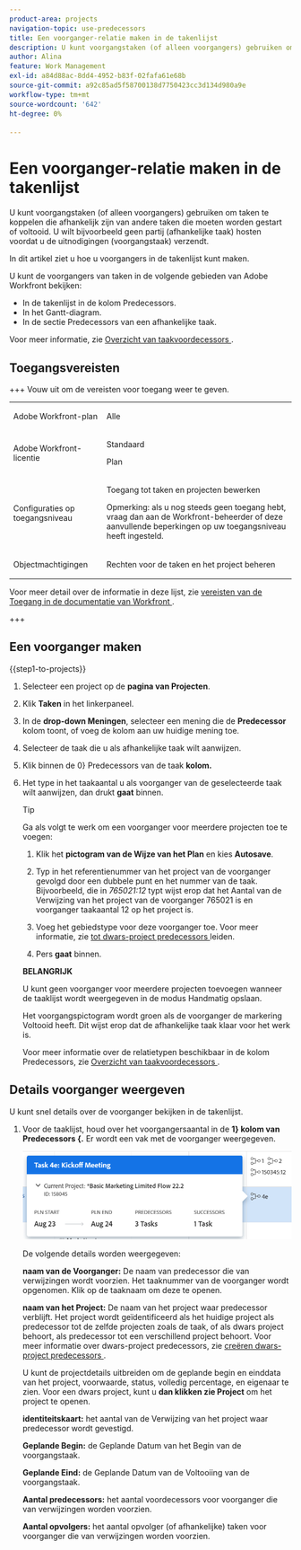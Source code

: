 ```yaml
---
product-area: projects
navigation-topic: use-predecessors
title: Een voorganger-relatie maken in de takenlijst
description: U kunt voorgangstaken (of alleen voorgangers) gebruiken om taken te koppelen die afhankelijk zijn van andere taken die moeten worden gestart of voltooid. U wilt bijvoorbeeld geen partij (afhankelijke taak) hosten voordat u de uitnodigingen (voorgangstaak) verzendt.
author: Alina
feature: Work Management
exl-id: a84d88ac-8dd4-4952-b83f-02fafa61e68b
source-git-commit: a92c85ad5f58700138d7750423cc3d134d980a9e
workflow-type: tm+mt
source-wordcount: '642'
ht-degree: 0%

---
```


# Een voorganger-relatie maken in de takenlijst

<!-- Audited: 5/2025 -->

U kunt voorgangstaken (of alleen voorgangers) gebruiken om taken te koppelen die afhankelijk zijn van andere taken die moeten worden gestart of voltooid. U wilt bijvoorbeeld geen partij (afhankelijke taak) hosten voordat u de uitnodigingen (voorgangstaak) verzendt.

In dit artikel ziet u hoe u voorgangers in de takenlijst kunt maken.

U kunt de voorgangers van taken in de volgende gebieden van Adobe Workfront bekijken:

* In de takenlijst in de kolom Predecessors.
* In het Gantt-diagram.
* In de sectie Predecessors van een afhankelijke taak.

Voor meer informatie, zie [ Overzicht van taakvoordecessors ](../../../manage-work/tasks/use-prdcssrs/predecessors-overview.md).

## Toegangsvereisten

+++ Vouw uit om de vereisten voor toegang weer te geven.

<table style="table-layout:auto"> 
 <col> 
 <col> 
 <tbody> 
  <tr> 
   <td role="rowheader">Adobe Workfront-plan</td> 
   <td> <p>Alle</p> </td> 
  </tr> 
  <tr> 
   <td role="rowheader">Adobe Workfront-licentie</td> 
   <td> <p>Standaard </p><p>Plan </p> </td> 
  </tr> 
  <tr> 
   <td role="rowheader">Configuraties op toegangsniveau</td> 
   <td> <p>Toegang tot taken en projecten bewerken</p> <p>Opmerking: als u nog steeds geen toegang hebt, vraag dan aan de Workfront-beheerder of deze aanvullende beperkingen op uw toegangsniveau heeft ingesteld. </p> </td> 
  </tr> 
  <tr> 
   <td role="rowheader">Objectmachtigingen</td> 
   <td> <p>Rechten voor de taken en het project beheren</p> </td> 
  </tr> 
 </tbody> 
</table>

Voor meer detail over de informatie in deze lijst, zie [ vereisten van de Toegang in de documentatie van Workfront ](/help/quicksilver/administration-and-setup/add-users/access-levels-and-object-permissions/access-level-requirements-in-documentation.md).

+++

## Een voorganger maken

{{step1-to-projects}}

1. Selecteer een project op de **pagina van Projecten**.
1. Klik **Taken** in het linkerpaneel.
1. In de **drop-down Meningen**, selecteer een mening die de **Predecessor** kolom toont, of voeg de kolom aan uw huidige mening toe.

1. Selecteer de taak die u als afhankelijke taak wilt aanwijzen.
1. Klik binnen de 0&rbrace; Predecessors van de taak **kolom.**
1. Het type in het taakaantal u als voorganger van de geselecteerde taak wilt aanwijzen, dan drukt **gaat** binnen.

   >[!TIP]
   >
   >Ga als volgt te werk om een voorganger voor meerdere projecten toe te voegen:
   >
   >1. Klik het **pictogram van de Wijze van het Plan** en kies **Autosave**.
   >
   >1. Typ in het referentienummer van het project van de voorganger gevolgd door een dubbele punt en het nummer van de taak. Bijvoorbeeld, die in *765021:12* typt wijst erop dat het Aantal van de Verwijzing van het project van de voorganger 765021 is en voorganger taakaantal 12 op het project is.
   >
   >1. Voeg het gebiedstype voor deze voorganger toe. Voor meer informatie, zie [ tot dwars-project predecessors ](/help/quicksilver/manage-work/tasks/use-prdcssrs/cross-project-predecessors.md) leiden.
   >
   >1. Pers **gaat** binnen.
   >
   >**BELANGRIJK**
   >
   >U kunt geen voorganger voor meerdere projecten toevoegen wanneer de taaklijst wordt weergegeven in de modus Handmatig opslaan.

   Het voorgangspictogram wordt groen als de voorganger de markering Voltooid heeft. Dit wijst erop dat de afhankelijke taak klaar voor het werk is.

   Voor meer informatie over de relatietypen beschikbaar in de kolom Predecessors, zie [ Overzicht van taakvoordecessors ](../../../manage-work/tasks/use-prdcssrs/predecessors-overview.md).

## Details voorganger weergeven

U kunt snel details over de voorganger bekijken in de takenlijst.

1. Voor de taaklijst, houd over het voorgangersaantal in de **1&rbrace; kolom van Predecessors &lbrace;.** Er wordt een vak met de voorganger weergegeven.

   ![ Details van de Predecessor ](assets/predecessor-details-in-task-list.png)

   De volgende details worden weergegeven:

   **naam van de Voorganger:** De naam van predecessor die van verwijzingen wordt voorzien. Het taaknummer van de voorganger wordt opgenomen. Klik op de taaknaam om deze te openen.

   **naam van het Project:** De naam van het project waar predecessor verblijft. Het project wordt geïdentificeerd als het huidige project als predecessor tot de zelfde projecten zoals de taak, of als dwars project behoort, als predecessor tot een verschillend project behoort. Voor meer informatie over dwars-project predecessors, zie [ creëren dwars-project predecessors ](../../tasks/use-prdcssrs/cross-project-predecessors.md).

   U kunt de projectdetails uitbreiden om de geplande begin en einddata van het project, voorwaarde, status, volledig percentage, en eigenaar te zien. Voor een dwars project, kunt u **dan klikken zie Project** om het project te openen.

   **identiteitskaart:** het aantal van de Verwijzing van het project waar predecessor wordt gevestigd.

   **Geplande Begin:** de Geplande Datum van het Begin van de voorgangstaak.

   **Geplande Eind:** de Geplande Datum van de Voltooiing van de voorgangstaak.

   **Aantal predecessors:** het aantal voordecessors voor voorganger die van verwijzingen worden voorzien.

   **Aantal opvolgers:** het aantal opvolger (of afhankelijke) taken voor voorganger die van verwijzingen worden voorzien.
